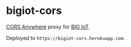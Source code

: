# bigiot-cors

[CORS Anywhere](https://github.com/Rob--W/cors-anywhere) proxy for [BIG IoT](http://big-iot.eu).

Deployed to `https://bigiot-cors.herokuapp.com`.

